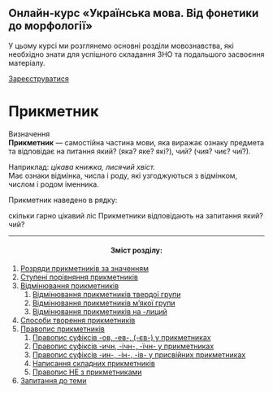 <div class="banner">
  <h2 class="course">Онлайн-курс «Українська мова. Від фонетики до морфології»</h2>
  <p class="course-description">
     У цьому курсі ми розглянемо основні розділи мовознавства, які необхідно знати для успішного складання ЗНО та подальшого засвоєння матеріалу.<br>
  </p>
    <div class="button-wrapper">
        <a class="registration-button" target="_blank" href="http://bit.ly/2zuYUGS">Зареєструватися</a>
    </div>   
</div>

# Прикметник

<div class="eoz-wrap">
<span class="eoz">Визначення</span>
<div class="eoz-text">
<b>Прикметник</b> —  самостiйна частина мови, яка виражає ознаку предмета та вiдповiдає на питання <span class="p1">який?</span> (<span class="p1">яка? яке? якi?</span>), <span class="p1">чий?</span> (<span class="p1">чия? чиє? чиї?</span>).
</div>
</div>


<span class="p1">Наприклад:</span> <i>цiкава книжка, лисячий хвiст.</i><br>
Має ознаки вiдмiнка, числа i роду, якi узгоджуються з вiдмiнком, числом i родом iменника.


<quiz> 
    <question>
       <p>Прикметник наведено в рядку:</p>
           <answer>скільки</answer>
           <answer>гарно</answer>
           <answer correct>цікавий</answer>
           <answer>ліс</answer>
      <explanation>
Прикметники відповідають на запитання <span class="p1">який? чий?</span>
</explanation>
    </question>
</quiz> 

<br>
<hr>
<center><h4>Зміст розділу:</h4></center>

1. [Розряди прикметникiв за значенням](rozryadi_prikmetnikiv_za_znachennyam.md)
2. [Ступенi порiвняння прикметникiв](stupeni_porivnyannya_prikmetnikiv.md)
3. [Вiдмiнювання прикметникiв](vidminuvanya_prikmetnikiv.md)
      1. [Вiдмiнювання прикметникiв твердої групи](vidminuvannya_prikmetnikiv_tverdoi_grupi.md)
      2. [Вiдмiнювання прикметникiв м’якої групи](vidminuvannya_prikmetnikiv_miakoi_grupi.md)
      3. [Вiдмiнювання прикметникiв на -лиций](vidminuvannya_prikmetnikiv_na_liciy.md)
4.  [Способи творення прикметникiв](sposobi_tvorennya_prikmetnikiv.md)
5.  [Правопис прикметникiв](pravopis_suficsiv_ov_ev.md)
      1. [Правопис суфiксiв -ов, -ев-, (-єв-) у прикметниках](pravopis_suficsiv_ov_ev.md)
      2. [Правопис суфiксiв -ичн, -iчн-, -їчн- у прикметниках](pravopis_suficsiv_ichn_ichn.md)
      3. [Правопис суфiксiв -ин-, -iн-, -iв- у присвiйних прикметниках](pravopis_suficsiv_in_in.md)
      4. [Написання складних прикметникiв](napisannya_skladnih_prikmetnikiv.md)
      5. [Правопис НЕ з прикметниками](pravopis_NE_z_prikmetnikami.md)
6.  [Запитання до теми](zapitannya_do_temi.md)